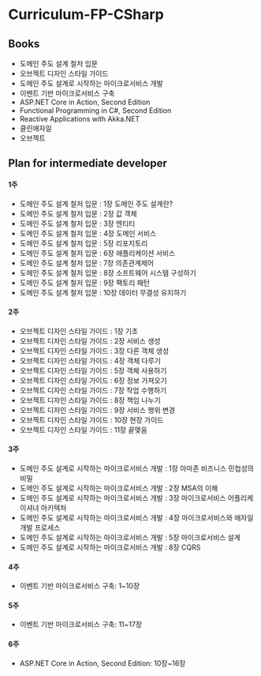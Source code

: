 # Curriculum-FP-CSharp

## Books
- 도메인 주도 설계 철저 입문
- 오브젝트 디자인 스타일 가이드
- 도메인 주도 설계로 시작하는 마이크로서비스 개발
- 이벤트 기반 마이크로서비스 구축
- ASP.NET Core in Action, Second Edition
- Functional Programming in C#, Second Edition
- Reactive Applications with Akka.NET
- 클린애자일
- 오브젝트

## Plan for intermediate developer
#### 1주
- 도메인 주도 설계 철저 입문 : 1장 도메인 주도 설계란?
- 도메인 주도 설계 철저 입문 : 2장 값 객체
- 도메인 주도 설계 철저 입문 : 3장 엔티티
- 도메인 주도 설계 철저 입문 : 4장 도메인 서비스
- 도메인 주도 설계 철저 입문 : 5장 리포지토리
- 도메인 주도 설계 철저 입문 : 6장 애플리케이션 서비스
- 도메인 주도 설계 철저 입문 : 7장 의존관계제어
- 도메인 주도 설계 철저 입문 : 8장 소프트웨어 시스템 구성하기
- 도메인 주도 설계 철저 입문 : 9장 팩토리 패턴
- 도메인 주도 설계 철저 입문 : 10장 데이터 무결성 유지하기
#### 2주
- 오브젝트 디자인 스타일 가이드 : 1장 기초
- 오브젝트 디자인 스타일 가이드 : 2장 서비스 생성
- 오브젝트 디자인 스타일 가이드 : 3장 다른 객체 생성
- 오브젝트 디자인 스타일 가이드 : 4장 객체 다루기
- 오브젝트 디자인 스타일 가이드 : 5장 객체 사용하기
- 오브젝트 디자인 스타일 가이드 : 6장 정보 가져오기
- 오브젝트 디자인 스타일 가이드 : 7장 작업 수행하기
- 오브젝트 디자인 스타일 가이드 : 8장 책임 나누기
- 오브젝트 디자인 스타일 가이드 : 9장 서비스 행위 변경
- 오브젝트 디자인 스타일 가이드 : 10장 현장 가이드
- 오브젝트 디자인 스타일 가이드 : 11장 끝맺음
#### 3주
- 도메인 주도 설계로 시작하는 마이크로서비스 개발 : 1장 아마존 비즈니스 민첩성의 비밀
- 도메인 주도 설계로 시작하는 마이크로서비스 개발 : 2장 MSA의 이해
- 도메인 주도 설계로 시작하는 마이크로서비스 개발 : 3장 마이크로서비스 어플리케이셔녀 아키텍처
- 도메인 주도 설계로 시작하는 마이크로서비스 개발 : 4장 마이크로서비스와 애자일 개발 프로세스
- 도메인 주도 설계로 시작하는 마이크로서비스 개발 : 5장 마이크로서비스 설계
- 도메인 주도 설계로 시작하는 마이크로서비스 개발 : 8장 CQRS
#### 4주
- 이벤트 기반 마이크로서비스 구축: 1~10장
#### 5주
- 이벤트 기반 마이크로서비스 구축: 11~17장
#### 6주
- ASP.NET Core in Action, Second Edition: 10장~16장



